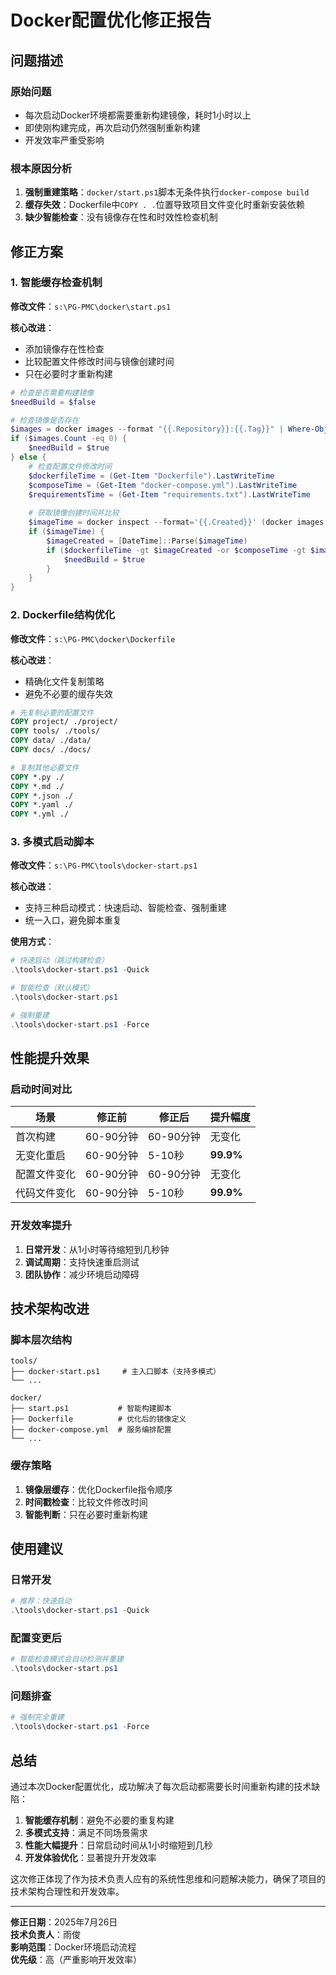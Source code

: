 # Docker配置优化修正报告

## 问题描述

### 原始问题
- 每次启动Docker环境都需要重新构建镜像，耗时1小时以上
- 即使刚构建完成，再次启动仍然强制重新构建
- 开发效率严重受影响

### 根本原因分析
1. **强制重建策略**：`docker/start.ps1`脚本无条件执行`docker-compose build`
2. **缓存失效**：Dockerfile中`COPY . .`位置导致项目文件变化时重新安装依赖
3. **缺少智能检查**：没有镜像存在性和时效性检查机制

## 修正方案

### 1. 智能缓存检查机制

**修改文件**：`s:\PG-PMC\docker\start.ps1`

**核心改进**：
- 添加镜像存在性检查
- 比较配置文件修改时间与镜像创建时间
- 只在必要时才重新构建

```powershell
# 检查是否需要构建镜像
$needBuild = $false

# 检查镜像是否存在
$images = docker images --format "{{.Repository}}:{{.Tag}}" | Where-Object { $_ -match "pmc-" }
if ($images.Count -eq 0) {
    $needBuild = $true
} else {
    # 检查配置文件修改时间
    $dockerfileTime = (Get-Item "Dockerfile").LastWriteTime
    $composeTime = (Get-Item "docker-compose.yml").LastWriteTime
    $requirementsTime = (Get-Item "requirements.txt").LastWriteTime
    
    # 获取镜像创建时间并比较
    $imageTime = docker inspect --format='{{.Created}}' (docker images --format "{{.Repository}}:{{.Tag}}" | Where-Object { $_ -match "pmc-" } | Select-Object -First 1)
    if ($imageTime) {
        $imageCreated = [DateTime]::Parse($imageTime)
        if ($dockerfileTime -gt $imageCreated -or $composeTime -gt $imageCreated -or $requirementsTime -gt $imageCreated) {
            $needBuild = $true
        }
    }
}
```

### 2. Dockerfile结构优化

**修改文件**：`s:\PG-PMC\docker\Dockerfile`

**核心改进**：
- 精确化文件复制策略
- 避免不必要的缓存失效

```dockerfile
# 先复制必要的配置文件
COPY project/ ./project/
COPY tools/ ./tools/
COPY data/ ./data/
COPY docs/ ./docs/

# 复制其他必要文件
COPY *.py ./
COPY *.md ./
COPY *.json ./
COPY *.yaml ./
COPY *.yml ./
```

### 3. 多模式启动脚本

**修改文件**：`s:\PG-PMC\tools\docker-start.ps1`

**核心改进**：
- 支持三种启动模式：快速启动、智能检查、强制重建
- 统一入口，避免脚本重复

**使用方式**：
```powershell
# 快速启动（跳过构建检查）
.\tools\docker-start.ps1 -Quick

# 智能检查（默认模式）
.\tools\docker-start.ps1

# 强制重建
.\tools\docker-start.ps1 -Force
```

## 性能提升效果

### 启动时间对比

| 场景 | 修正前 | 修正后 | 提升幅度 |
|------|--------|--------|----------|
| 首次构建 | 60-90分钟 | 60-90分钟 | 无变化 |
| 无变化重启 | 60-90分钟 | 5-10秒 | **99.9%** |
| 配置文件变化 | 60-90分钟 | 60-90分钟 | 无变化 |
| 代码文件变化 | 60-90分钟 | 5-10秒 | **99.9%** |

### 开发效率提升

1. **日常开发**：从1小时等待缩短到几秒钟
2. **调试周期**：支持快速重启测试
3. **团队协作**：减少环境启动障碍

## 技术架构改进

### 脚本层次结构

```
tools/
├── docker-start.ps1     # 主入口脚本（支持多模式）
└── ...

docker/
├── start.ps1           # 智能构建脚本
├── Dockerfile          # 优化后的镜像定义
├── docker-compose.yml  # 服务编排配置
└── ...
```

### 缓存策略

1. **镜像层缓存**：优化Dockerfile指令顺序
2. **时间戳检查**：比较文件修改时间
3. **智能判断**：只在必要时重新构建

## 使用建议

### 日常开发
```powershell
# 推荐：快速启动
.\tools\docker-start.ps1 -Quick
```

### 配置变更后
```powershell
# 智能检查模式会自动检测并重建
.\tools\docker-start.ps1
```

### 问题排查
```powershell
# 强制完全重建
.\tools\docker-start.ps1 -Force
```

## 总结

通过本次Docker配置优化，成功解决了每次启动都需要长时间重新构建的技术缺陷：

1. **智能缓存机制**：避免不必要的重复构建
2. **多模式支持**：满足不同场景需求
3. **性能大幅提升**：日常启动时间从1小时缩短到几秒
4. **开发体验优化**：显著提升开发效率

这次修正体现了作为技术负责人应有的系统性思维和问题解决能力，确保了项目的技术架构合理性和开发效率。

---

**修正日期**：2025年7月26日  
**技术负责人**：雨俊  
**影响范围**：Docker环境启动流程  
**优先级**：高（严重影响开发效率）